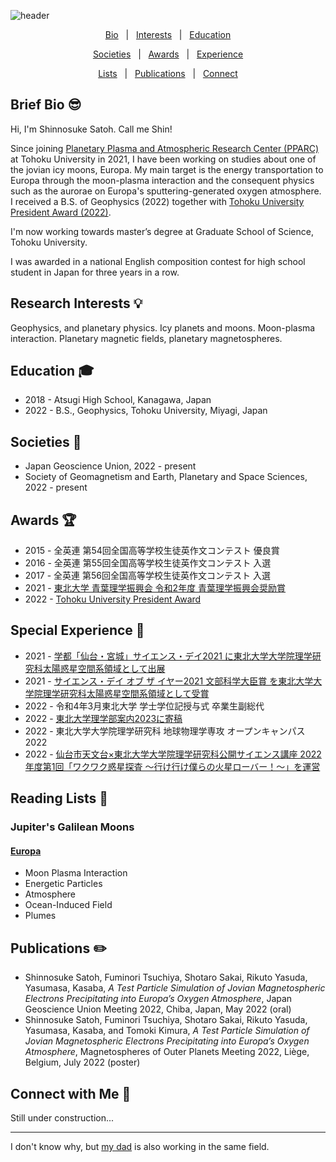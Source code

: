 ![header](https://user-images.githubusercontent.com/96368274/184452671-39d99fd9-a83f-4899-8296-8f8a42fcfa85.jpg)

<div align="middle">
 
 
[Bio](#brief-bio-sunglasses)&nbsp;&nbsp;&nbsp;|&nbsp;&nbsp;&nbsp;[Interests](#research-interests-bulb)&nbsp;&nbsp;&nbsp;|&nbsp;&nbsp;&nbsp;[Education](#education-mortar_board)

[Societies](#societies-handshake)&nbsp;&nbsp;&nbsp;|&nbsp;&nbsp;&nbsp;[Awards](#awards-trophy)&nbsp;&nbsp;&nbsp;|&nbsp;&nbsp;&nbsp;[Experience](#special-experience-man_dancing)

[Lists](#reading-lists-book)&nbsp;&nbsp;&nbsp;|&nbsp;&nbsp;&nbsp;[Publications](#publications-pencil2)&nbsp;&nbsp;&nbsp;|&nbsp;&nbsp;&nbsp;[Connect](#connect-with-me-iphone)

</div>

<!--

- [Biography](#brief-bio-sunglasses)
- [Research Interests](#research-interests-bulb)
- [Education](#education-mortar_board)
- [Societies](#societies-handshake)
- [Awards](#awards-trophy)
- [Special Experience](#special-experience-man_dancing)
- [Reading Lists](#reading-lists-book)
- [Publications](#publications-pencil2)
- [Connect with Me](#connect-with-me-iphone)

-->

## Brief Bio :sunglasses:

Hi, I'm Shinnosuke Satoh. Call me Shin!

Since joining [Planetary Plasma and Atmospheric Research Center (PPARC)](https://pparc.gp.tohoku.ac.jp/) at Tohoku University in 2021, I have been working on studies about one of the jovian icy moons, Europa. My main target is the energy transportation to Europa through the moon-plasma interaction and the consequent physics such as the aurorae on Europa's sputtering-generated oxygen atmosphere. I received a B.S. of Geophysics (2022) together with [Tohoku University President Award (2022)](https://pparc.gp.tohoku.ac.jp/20220325_presidents_award/).

I'm now working towards master’s degree at Graduate School of Science, Tohoku University.

I was awarded in a national English composition contest for high school student in Japan for three years in a row.


## Research Interests :bulb:
Geophysics, and planetary physics. Icy planets and moons. Moon-plasma interaction. Planetary magnetic fields, planetary magnetospheres.


## Education :mortar_board:
- 2018 - Atsugi High School, Kanagawa, Japan
- 2022 - B.S., Geophysics, Tohoku University, Miyagi, Japan


## Societies :handshake:
- Japan Geoscience Union, 2022 - present
- Society of Geomagnetism and Earth, Planetary and Space Sciences, 2022 - present


## Awards :trophy:
- 2015 - 全英連 第54回全国高等学校生徒英作文コンテスト 優良賞
- 2016 - 全英連 第55回全国高等学校生徒英作文コンテスト 入選
- 2017 - 全英連 第56回全国高等学校生徒英作文コンテスト 入選
- 2021 - [東北大学 青葉理学振興会 令和2年度 青葉理学振興会奨励賞](https://www.sci.tohoku.ac.jp/aoba-society/20210326-11460.html)
- 2022 - [Tohoku University President Award](https://pparc.gp.tohoku.ac.jp/20220325_presidents_award/)


## Special Experience :man_dancing:
- 2021 - [学都「仙台・宮城」サイエンス・デイ2021 に東北大学大学院理学研究科太陽惑星空間系領域として出展](http://www.science-day.com/program/?ID=e2021-785)
- 2021 - [サイエンス・デイ オブ ザ イヤー2021 文部科学大臣賞 を東北大学大学院理学研究科太陽惑星空間系領域として受賞](https://science-community.jp/サイエンス・デイ-オブ-ザ-イヤー2021（第５回）の結/)
- 2022 - 令和4年3月東北大学 学士学位記授与式 卒業生副総代
- 2022 - [東北大学理学部案内2023に寄稿](https://www.sci.tohoku.ac.jp/about/pdf/sci_annai2023.pdf)
- 2022 - 東北大学大学院理学研究科 地球物理学専攻 オープンキャンパス2022
- 2022 - [仙台市天文台×東北大学大学院理学研究科公開サイエンス講座 2022年度第1回「ワクワク惑星探査 ～行け行け僕らの火星ローバー！～」を運営](https://www.sci.tohoku.ac.jp/mediaoffice/20220806-12227.html)


## Reading Lists :book:

### Jupiter's Galilean Moons

#### [Europa](https://github.com/ShinnosukeSatoh/Europa_Reading_List/blob/master/europa_reading_list.md)
  - Moon Plasma Interaction
  - Energetic Particles
  - Atmosphere
  - Ocean-Induced Field
  - Plumes

## Publications :pencil2:
- Shinnosuke Satoh, Fuminori Tsuchiya, Shotaro Sakai, Rikuto Yasuda, Yasumasa, Kasaba, *A Test Particle Simulation of Jovian Magnetospheric Electrons Precipitating into Europa’s Oxygen Atmosphere*, Japan Geoscience Union Meeting 2022, Chiba, Japan, May 2022 (oral) 
- Shinnosuke Satoh, Fuminori Tsuchiya, Shotaro Sakai, Rikuto Yasuda, Yasumasa, Kasaba, and Tomoki Kimura, *A Test Particle Simulation of Jovian Magnetospheric Electrons Precipitating into Europa’s Oxygen Atmosphere*, Magnetospheres of Outer Planets Meeting 2022, Liège, Belgium, July 2022 (poster) 


## Connect with Me :iphone:
Still under construction...

---

I don't know why, but [my dad](https://researchmap.jp/tsatoh_isas) is also working in the same field.


<!--
**ShinnosukeSatoh/ShinnosukeSatoh** is a ✨ _special_ ✨ repository because its `README.md` (this file) appears on your GitHub profile.

Here are some ideas to get you started:

- 🔭 I’m currently working on ...
- 🌱 I’m currently learning ...
- 👯 I’m looking to collaborate on ...
- 🤔 I’m looking for help with ...
- 💬 Ask me about ...
- 📫 How to reach me: ...
- 😄 Pronouns: ...
- ⚡ Fun fact: ...
-->
